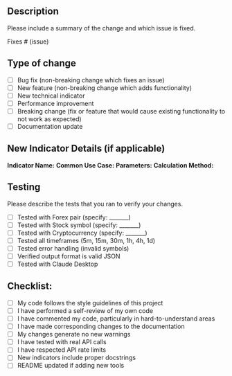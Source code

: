 ## Description

Please include a summary of the change and which issue is fixed.

Fixes # (issue)

## Type of change

- [ ] Bug fix (non-breaking change which fixes an issue)
- [ ] New feature (non-breaking change which adds functionality)
- [ ] New technical indicator
- [ ] Performance improvement
- [ ] Breaking change (fix or feature that would cause existing functionality to not work as expected)
- [ ] Documentation update

## New Indicator Details (if applicable)

**Indicator Name:**
**Common Use Case:**
**Parameters:**
**Calculation Method:**

## Testing

Please describe the tests that you ran to verify your changes.

- [ ] Tested with Forex pair (specify: _______)
- [ ] Tested with Stock symbol (specify: _______)
- [ ] Tested with Cryptocurrency (specify: _______)
- [ ] Tested all timeframes (5m, 15m, 30m, 1h, 4h, 1d)
- [ ] Tested error handling (invalid symbols)
- [ ] Verified output format is valid JSON
- [ ] Tested with Claude Desktop

## Checklist:

- [ ] My code follows the style guidelines of this project
- [ ] I have performed a self-review of my own code
- [ ] I have commented my code, particularly in hard-to-understand areas
- [ ] I have made corresponding changes to the documentation
- [ ] My changes generate no new warnings
- [ ] I have tested with real API calls
- [ ] I have respected API rate limits
- [ ] New indicators include proper docstrings
- [ ] README updated if adding new tools
